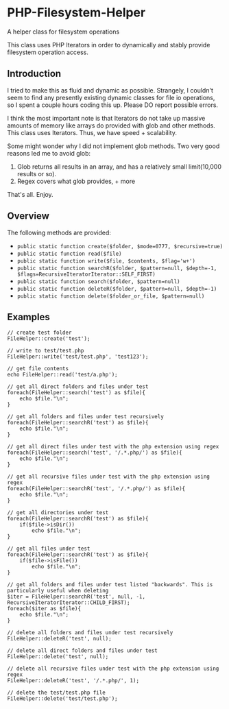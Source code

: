 # PHP-Filesystem-Helper
A helper class for filesystem operations

This class uses PHP Iterators in order to dynamically and stably provide filesystem operation access.

## Introduction

I tried to make this as fluid and dynamic as possible. Strangely, I couldn't seem to find any presently existing dynamic classes for file io operations, so I spent a couple hours coding this up. Please DO report possible errors.

I think the most important note is that Iterators do not take up massive amounts of memory like arrays do provided with glob and other methods. This class uses Iterators. Thus, we have speed + scalability.

Some might wonder why I did not implement glob methods. Two very good reasons led me to avoid glob:
1. Glob returns all results in an array, and has a relatively small limit(10,000 results or so).
2. Regex covers what glob provides, + more

That's all. Enjoy.

## Overview

The following methods are provided:

- ```public static function create($folder, $mode=0777, $recursive=true)```
- ```public static function read($file)```
- ```public static function write($file, $contents, $flag='w+')```
- ```public static function searchR($folder, $pattern=null, $depth=-1, $flags=RecursiveIteratorIterator::SELF_FIRST)```
- ```public static function search($folder, $pattern=null)```
- ```public static function deleteR($folder, $pattern=null, $depth=-1)```
- ```public static function delete($folder_or_file, $pattern=null)```

## Examples

```
// create test folder
FileHelper::create('test');

// write to test/test.php
FileHelper::write('test/test.php', 'test123');

// get file contents
echo FileHelper::read('test/a.php');

// get all direct folders and files under test
foreach(FileHelper::search('test') as $file){
	echo $file."\n";
}

// get all folders and files under test recursively
foreach(FileHelper::searchR('test') as $file){
	echo $file."\n";
}

// get all direct files under test with the php extension using regex
foreach(FileHelper::search('test', '/.*.php/') as $file){
	echo $file."\n";
}

// get all recursive files under test with the php extension using regex
foreach(FileHelper::searchR('test', '/.*.php/') as $file){
	echo $file."\n";
}

// get all directories under test
foreach(FileHelper::searchR('test') as $file){
	if($file->isDir())
		echo $file."\n";
}

// get all files under test
foreach(FileHelper::searchR('test') as $file){
	if($file->isFile())
		echo $file."\n";
}

// get all folders and files under test listed "backwards". This is particularly useful when deleting
$iter = FileHelper::searchR('test', null, -1, RecursiveIteratorIterator::CHILD_FIRST);
foreach($iter as $file){
	echo $file."\n";
}

// delete all folders and files under test recursively
FileHelper::deleteR('test', null);

// delete all direct folders and files under test
FileHelper::delete('test', null);

// delete all recursive files under test with the php extension using regex
FileHelper::deleteR('test', '/.*.php/', 1);

// delete the test/test.php file
FileHelper::delete('test/test.php');
```
